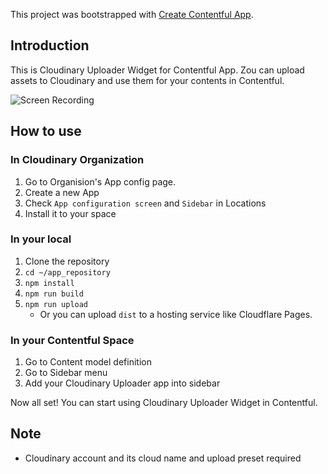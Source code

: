 This project was bootstrapped with [Create Contentful App](https://github.com/contentful/create-contentful-app).

## Introduction

This is Cloudinary Uploader Widget for Contentful App. 
Zou can upload assets to Cloudinary and use them for your contents in Contentful.

![Screen Recording](./docs/screen-recording-app.gif)

## How to use

### In Cloudinary Organization
1. Go to Organision's App config page.
2. Create a new App
3. Check `App configuration screen` and `Sidebar` in Locations
4. Install it to your space

### In your local
1. Clone the repository
2. `cd ~/app_repository`
3. `npm install`
4. `npm run build`
5. `npm run upload`
    - Or you can upload `dist` to a hosting service like Cloudflare Pages.

### In your Contentful Space
1. Go to Content model definition
2. Go to Sidebar menu
3. Add your Cloudinary Uploader app into sidebar

Now all set!
You can start using Cloudinary Uploader Widget in Contentful.

## Note
- Cloudinary account and its cloud name and upload preset required

